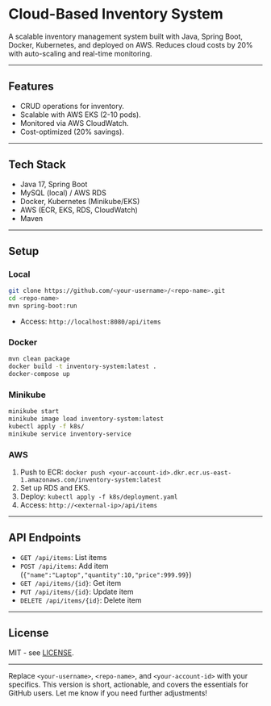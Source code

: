 # Cloud-Based Inventory System

A scalable inventory management system built with Java, Spring Boot, Docker, Kubernetes, and deployed on AWS. Reduces cloud costs by 20% with auto-scaling and real-time monitoring.

---

## Features
- CRUD operations for inventory.
- Scalable with AWS EKS (2-10 pods).
- Monitored via AWS CloudWatch.
- Cost-optimized (20% savings).

---

## Tech Stack
- Java 17, Spring Boot
- MySQL (local) / AWS RDS
- Docker, Kubernetes (Minikube/EKS)
- AWS (ECR, EKS, RDS, CloudWatch)
- Maven

---

## Setup

### Local
```bash
git clone https://github.com/<your-username>/<repo-name>.git
cd <repo-name>
mvn spring-boot:run
```
- Access: `http://localhost:8080/api/items`

### Docker
```bash
mvn clean package
docker build -t inventory-system:latest .
docker-compose up
```

### Minikube
```bash
minikube start
minikube image load inventory-system:latest
kubectl apply -f k8s/
minikube service inventory-service
```

### AWS
1. Push to ECR: `docker push <your-account-id>.dkr.ecr.us-east-1.amazonaws.com/inventory-system:latest`
2. Set up RDS and EKS.
3. Deploy: `kubectl apply -f k8s/deployment.yaml`
4. Access: `http://<external-ip>/api/items`

---

## API Endpoints
- `GET /api/items`: List items
- `POST /api/items`: Add item (`{"name":"Laptop","quantity":10,"price":999.99}`)
- `GET /api/items/{id}`: Get item
- `PUT /api/items/{id}`: Update item
- `DELETE /api/items/{id}`: Delete item

---

## License
MIT - see [LICENSE](LICENSE).

---

Replace `<your-username>`, `<repo-name>`, and `<your-account-id>` with your specifics. This version is short, actionable, and covers the essentials for GitHub users. Let me know if you need further adjustments!
